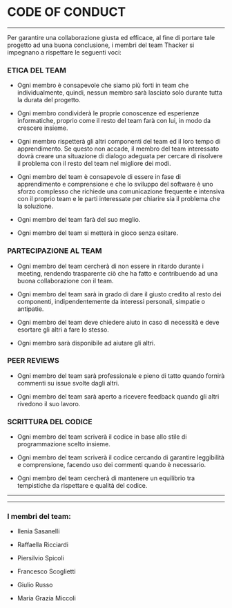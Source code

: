# CODE OF CONDUCT
---

Per garantire una collaborazione giusta ed efficace, al fine di portare tale progetto ad una buona conclusione, i membri del team Thacker si impegnano a rispettare le seguenti voci:

### ETICA DEL TEAM
* Ogni membro è consapevole che siamo più forti in team che individualmente, quindi, nessun membro sarà lasciato solo durante tutta la durata del progetto.

* Ogni membro condividerà le proprie conoscenze ed esperienze informatiche, proprio come il resto del team farà con lui, in modo da crescere insieme.

* Ogni membro rispetterà gli altri componenti del team ed il loro tempo di apprendimento. Se questo non accade, il membro del team interessato dovrà creare una situazione di dialogo adeguata per cercare di risolvere il problema con il resto del team nel migliore dei modi.

* Ogni membro del team è consapevole di essere in fase di apprendimento e comprensione e che lo sviluppo del software è uno sforzo complesso che richiede una comunicazione frequente e intensiva con il proprio team e le parti interessate per chiarire sia il problema che la soluzione.

* Ogni membro del team farà del suo meglio.

* Ogni membro del team si metterà in gioco senza esitare.

### PARTECIPAZIONE AL TEAM

* Ogni membro del team cercherà di non essere in ritardo durante i meeting, rendendo trasparente ciò che ha fatto e contribuendo ad una buona collaborazione con il team.

* Ogni membro del team sarà in grado di dare il giusto credito al resto dei componenti, indipendentemente da interessi personali, simpatie o antipatie.

* Ogni membro del team deve chiedere aiuto in caso di necessità e deve esortare gli altri a fare lo stesso.

* Ogni membro sarà disponibile ad aiutare gli altri.

### PEER REVIEWS

* Ogni membro del team sarà professionale e pieno di tatto quando fornirà commenti su issue svolte dagli altri.

* Ogni membro del team sarà aperto a ricevere feedback quando gli altri rivedono il suo lavoro.

### SCRITTURA DEL CODICE

* Ogni membro del team scriverà il codice in base allo stile di programmazione scelto insieme.

* Ogni membro del team scriverà il codice cercando di garantire leggibilità e comprensione, facendo uso dei commenti quando è necessario.

* Ogni membro del team cercherà di mantenere un equilibrio tra tempistiche da rispettare e qualità del codice.
*** 
---
### I membri del team:
* Ilenia Sasanelli

* Raffaella Ricciardi

* Piersilvio Spicoli

* Francesco Scoglietti

* Giulio Russo

* Maria Grazia Miccoli



